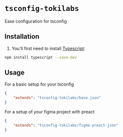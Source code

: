# `tsconfig-tokilabs`

Ease configuration for tsconfig

## Installation

1. You'll first need to install [Typescript](https:typescriptlang.org):

```sh
npm install typescript --save-dev
```


## Usage


For a basic setup for your tsconfig

```json
{
	"extends": "tsconfig-tokilabs/base.json"
}
```
For a setup of your figma project with preact
```json
{
	"extends": "tsconfig-tokilabs/figma-preact.json"
}
```